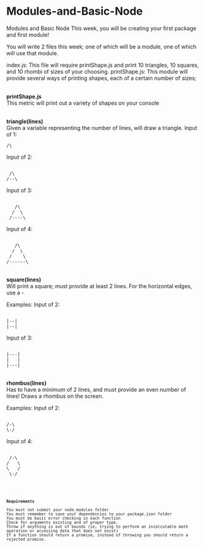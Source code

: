 # Modules-and-Basic-Node

Modules and Basic Node
This week, you will be creating your first package and first module!

You will write 2 files this week; one of which will be a module, one of which will use that module.

index.js: This file will require printShape.js and print 10 triangles, 10 squares, and 10 rhombi of sizes of your choosing.
printShape.js: This module will provide several ways of printing shapes, each of a certain number of sizes;

<br><strong>printShape.js</strong></br>
This metric will print out a variety of shapes on your console

<br><strong>triangle(lines)</strong></br>
Given a variable representing the number of lines, will draw a triangle.
Input of 1:
<pre><code>/\</code></pre>
Input of 2:
<pre><code> 
 /\
/--\
</code></pre>
Input of 3:
<pre><code> 
   /\
  /  \
 /----\
</code></pre>
Input of 4:
<pre><code> 
   /\
  /  \
 /    \
/------\
</code></pre>

<br><strong>square(lines)</strong></br>
Will print a square; must provide at least 2 lines.
For the horizontal edges, use a -

Examples:
Input of 2:
<pre><code> 
|--|
|--|
</code></pre>
Input of 3:
<pre><code> 
|---|
|   |
|---|
</code></pre>

<br><strong>rhombus(lines)</strong></br>
Has to have a minimum of 2 lines, and must provide an even number of lines!
Draws a rhombus on the screen.

Examples:
Input of 2:
<pre><code> 
/-\
\-/
</code></pre>
Input of 4:
<pre><code> 
 /-\
/   \
\   /
 \-/
 <pre><code> 
 
<br><strong>Requirements</strong></br>
You must not submit your node_modules folder
You must remember to save your dependencies to your package.json folder
You must do basic error checking in each function
Check for arguments existing and of proper type.
Throw if anything is out of bounds (ie, trying to perform an incalculable math operation or accessing data that does not exist)
If a function should return a promise, instead of throwing you should return a rejected promise.
